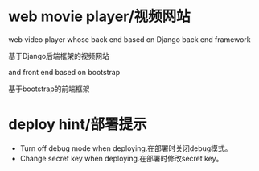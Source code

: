# web movie player/视频网站
web video player whose back end based on Django back end framework

基于Django后端框架的视频网站

and front end based on bootstrap

基于bootstrap的前端框架
# deploy hint/部署提示
- Turn off debug mode when deploying.在部署时关闭debug模式。
- Change secret key when deploying.在部署时修改secret key。
